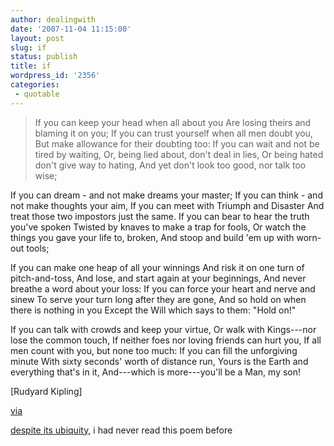 ```yaml
---
author: dealingwith
date: '2007-11-04 11:15:00'
layout: post
slug: if
status: publish
title: if
wordpress_id: '2356'
categories:
 - quotable
---
```


> If you can keep your head when all about you Are losing theirs and blaming
it on you; If you can trust yourself when all men doubt you, But make
allowance for their doubting too: If you can wait and not be tired by waiting,
Or, being lied about, don't deal in lies, Or being hated don't give way to
hating, And yet don't look too good, nor talk too wise;

If you can dream - and not make dreams your master; If you can think - and not
make thoughts your aim, If you can meet with Triumph and Disaster And treat
those two impostors just the same. If you can bear to hear the truth you've
spoken Twisted by knaves to make a trap for fools, Or watch the things you
gave your life to, broken, And stoop and build 'em up with worn-out tools;

If you can make one heap of all your winnings And risk it on one turn of
pitch-and-toss, And lose, and start again at your beginnings, And never
breathe a word about your loss: If you can force your heart and nerve and
sinew To serve your turn long after they are gone, And so hold on when there
is nothing in you Except the Will which says to them: "Hold on!"

If you can talk with crowds and keep your virtue, Or walk with Kings---nor
lose the common touch, If neither foes nor loving friends can hurt you, If all
men count with you, but none too much: If you can fill the unforgiving minute
With sixty seconds' worth of distance run, Yours is the Earth and everything
that's in it, And---which is more---you'll be a Man, my son!

[Rudyard Kipling]

[via][1]

[despite its ubiquity][2], i had never read this poem before

   [1]: http://wakeuptiger.blogspot.com/2007/11/if.html

   [2]: http://en.wikipedia.org/wiki/If%E2%80%94

